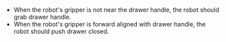
- When the robot's gripper is not near the drawer handle, the robot should grab drawer handle.
- When the robot's gripper is forward aligned with drawer handle, the robot should push drawer closed.